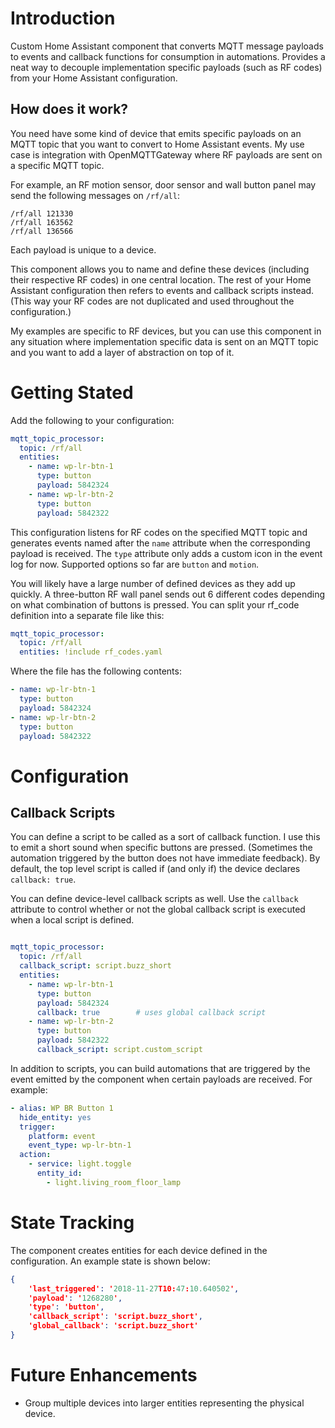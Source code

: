 # Introduction
Custom Home Assistant component that converts MQTT message payloads to events and callback functions for consumption in automations. Provides a neat way to decouple implementation specific payloads (such as RF codes) from your Home Assistant configuration.

## How does it work?
You need have some kind of device that emits specific payloads on an MQTT topic that you want to convert to Home Assistant events. My use case is integration with OpenMQTTGateway where RF payloads are sent on a specific MQTT topic.

For example, an RF motion sensor, door sensor and wall button panel may send the following messages on `/rf/all`:

```
/rf/all 121330
/rf/all 163562
/rf/all 136566
```

Each payload is unique to a device.

This component allows you to name and define these devices (including their respective RF codes) in one central location. The rest of your Home Assistant configuration then refers to events and callback scripts instead. (This way your RF codes are not duplicated and used throughout the configuration.)

My examples are specific to RF devices, but you can use this component in any situation where implementation specific data is sent on an MQTT topic and you want to add a layer of abstraction on top of it.

# Getting Stated

Add the following to your configuration:
```yaml
mqtt_topic_processor:
  topic: /rf/all
  entities: 
    - name: wp-lr-btn-1
      type: button
      payload: 5842324
    - name: wp-lr-btn-2
      type: button
      payload: 5842322
```

This configuration listens for RF codes on the specified MQTT topic and generates events named after the `name` attribute when the corresponding payload is received. The `type` attribute only adds a custom icon in the event log for now. Supported options so far are `button` and `motion`.

You will likely have a large number of defined devices as they add up quickly. A three-button RF wall panel sends out 6 different codes depending on what combination of buttons is pressed. You can split your rf_code definition into a separate file like this:

```yaml 
mqtt_topic_processor:
  topic: /rf/all
  entities: !include rf_codes.yaml

```

Where the file has the following contents:

```yaml
- name: wp-lr-btn-1
  type: button
  payload: 5842324
- name: wp-lr-btn-2
  type: button
  payload: 5842322
```
# Configuration

## Callback Scripts
You can define a script to be called as a sort of callback function. I use this to emit a short sound when specific buttons are pressed. (Sometimes the automation triggered by the button does not have immediate feedback). By default, the top level script is called if (and only if) the device declares `callback: true`.

You can define device-level callback scripts as well. Use the `callback` attribute to control whether or not the global callback script is executed when a local script is defined.
```yaml

mqtt_topic_processor:
  topic: /rf/all
  callback_script: script.buzz_short
  entities: 
    - name: wp-lr-btn-1
      type: button
      payload: 5842324
      callback: true        # uses global callback script
    - name: wp-lr-btn-2
      type: button
      payload: 5842322
      callback_script: script.custom_script
```

In addition to scripts, you can build automations that are triggered by the event emitted by the component when certain payloads are received. For example:

```yaml
- alias: WP BR Button 1
  hide_entity: yes
  trigger:
    platform: event
    event_type: wp-lr-btn-1
  action:
    - service: light.toggle
      entity_id:
        - light.living_room_floor_lamp
```

# State Tracking
The component creates entities for each device defined in the configuration. An example state is shown below:
```json
{
    'last_triggered': '2018-11-27T10:47:10.640502', 
    'payload': '1268280', 
    'type': 'button', 
    'callback_script': 'script.buzz_short', 
    'global_callback': 'script.buzz_short'
}
```

# Future Enhancements
* Group multiple devices into larger entities representing the physical device.
